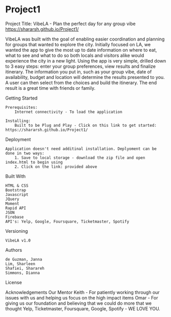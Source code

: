 # Project1

Project Title: VibeLA - Plan the perfect day for any group vibe 
https://shararsh.github.io/Project1/

VibeLA was built with the goal of enabling easier coordination and planning for groups that wanted to explore the city. Initially focused on LA, we wanted the app to give the most up to date information on where to eat, what to see and what to do so both locals and visitors alike would experience the city in a new light. Using the app is very simple, drilled down to 3 easy steps: enter your group preferences, view results and finalize itinerary. The information you put in, such as your group vibe, date of availability, budget and location will determine the results presented to you. A user can then select from the choices and build the itinerary. The end result is a great time with friends or family. 

Getting Started

    Prerequisites: 
        Internet connectivity - To load the application

    Installing: 
        Built to be Plug and Play - Click on this link to get started: https://shararsh.github.io/Project1/ 

Deployment

    Application doesn't need additinal installation. Deplyoment can be done in two ways:
        1. Save to local storage - download the zip file and open index.html to begin using
        2. Click on the link: provided above

Built With 

    HTML & CSS    
    Bootstrap
    Javascript
    JQuery
    Moment
    Rapid API
    JSON
    Firebase
    API's: Yelp, Google, Foursquare, Ticketmaster, Spotify

Versioning

    VibeLA v1.0

Authors

    de Guzman, Janna 
    Lim, Sharleen
    Shafiei, Sharareh 
    Simmons, Dianna

License

Acknowledgements 
    Our Mentor Keith - For patiently working through our issues with us and helping us focus on the high impact items
    Omar - For giving us our foundation and believing that we could do more that we thought
    Yelp, Ticketmaster, Foursquare, Google, Spotify - WE LOVE YOU.      




